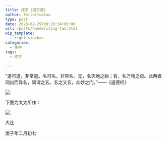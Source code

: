 ```yaml
---
title: 练字《道可道》
author: leileiluoluo
type: post
date: 2020-02-29T09:29:34+00:00
url: /posts/handwriting-tao.html
wip_template:
  - right-sidebar
categories:
  - 练字
tags:
  - 练字

---
```

“道可道，非常道。名可名，非常名。无，名天地之始；有，名万物之母。此两者同出而异名，同谓之玄。玄之又玄，众妙之门。”——《道德经》

![](https://leileiluoluo.github.io/static/images/uploads/2020/02/tao.jpeg)

下图为太太所作：
  
![](https://leileiluoluo.github.io/static/images/uploads/2020/02/tao-jane.jpeg)

大连
  
庚子年二月初七